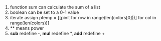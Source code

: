 1. function sum can calculate the sum of a list
2. boolean can be set to a 0-1 value
3. iterate assign
    ptemp = [[pinit for row in range(len(colors[0]))] for col in range(len(colors))]
4. ** means power
5. __sub__ redefine -, __mul__ redefine *, __add__ redefine +
